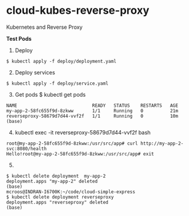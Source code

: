 # cloud-kubes-reverse-proxy
Kubernetes and Reverse Proxy

__Test Pods__
1. Deploy 
```
$ kubectl apply -f deploy/deployment.yaml
```
2. Deploy services
```
$ kubectl apply -f deploy/service.yaml
```

3. Get pods
$ kubectl get pods
```
NAME                            READY   STATUS    RESTARTS   AGE
my-app-2-58fc655f9d-8zkww       1/1     Running   0          21m
reverseproxy-58679d7d44-vvf2f   1/1     Running   0          10m
(base)
```
4.  kubectl exec -it reverseproxy-58679d7d44-vvf2f bash

```
root@my-app-2-58fc655f9d-8zkww:/usr/src/app# curl http://my-app-2-svc:8080/health
Hello!root@my-app-2-58fc655f9d-8zkww:/usr/src/app# exit
```

5.
```
$ kubectl delete deployment  my-app-2
deployment.apps "my-app-2" deleted
(base)
mcroos@INDRAN-I6700K:~/code/cloud-simple-express
$ kubectl delete deployment reverseproxy
deployment.apps "reverseproxy" deleted
(base)
```
